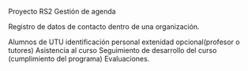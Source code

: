 Proyecto RS2
Gestión de agenda

Registro de datos de contacto dentro de una organización.

Alumnos de UTU
identificación personal extenidad opcional(profesor o tutores)
Asistencia al curso 
Seguimiento de desarrollo del curso (cumplimiento del programa)
Evaluaciones.
